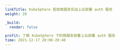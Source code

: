 ```yaml
---
linkTitle: KubeSphere 若依微服务实战上云部署 auth 服务
weight: 28

_build:
  render: false

profit: 了解 KubeSphere 下的微服务部署上云部署 auth 服务
time: 2021-12-17 20:00-20:40
---
```

